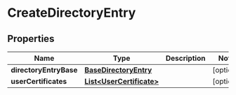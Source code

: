 

# CreateDirectoryEntry

## Properties

Name | Type | Description | Notes
------------ | ------------- | ------------- | -------------
**directoryEntryBase** | [**BaseDirectoryEntry**](BaseDirectoryEntry.md) |  |  [optional]
**userCertificates** | [**List&lt;UserCertificate&gt;**](UserCertificate.md) |  |  [optional]



